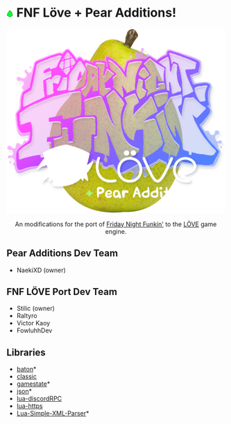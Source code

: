 # ![](art/icon.png) FNF Löve + Pear Additions!

![](art/funkin_logo.png)

<p align="center">An modifications for the port of <a href="https://funkin.me">Friday Night Funkin'</a> to the <a href="https://love2d.org">LÖVE</a> game engine.</p>

## Pear Additions Dev Team

- NaekiXD (owner)

## FNF LÖVE Port Dev Team

- Stilic (owner)
- Raltyro
- Victor Kaoy
- FowluhhDev

## Libraries

- [baton](https://github.com/tesselode/baton)\*
- [classic](https://github.com/rxi/classic)
- [gamestate](https://github.com/vrld/hump/blob/master/gamestate.lua)\*
- [json](https://github.com/actboy168/json.lua)\*
- [lua-discordRPC](https://github.com/pfirsich/lua-discordRPC)
- [lua-https](https://github.com/love2d/lua-https)
- [Lua-Simple-XML-Parser](https://github.com/Cluain/Lua-Simple-XML-Parser)\*